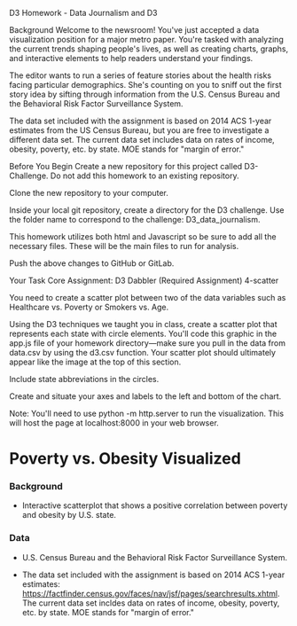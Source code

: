 D3 Homework - Data Journalism and D3

Background
Welcome to the newsroom! You've just accepted a data visualization position for a major metro paper. You're tasked with analyzing the current trends shaping people's lives, as well as creating charts, graphs, and interactive elements to help readers understand your findings.

The editor wants to run a series of feature stories about the health risks facing particular demographics. She's counting on you to sniff out the first story idea by sifting through information from the U.S. Census Bureau and the Behavioral Risk Factor Surveillance System.

The data set included with the assignment is based on 2014 ACS 1-year estimates from the US Census Bureau, but you are free to investigate a different data set. The current data set includes data on rates of income, obesity, poverty, etc. by state. MOE stands for "margin of error."

Before You Begin
Create a new repository for this project called D3-Challenge. Do not add this homework to an existing repository.

Clone the new repository to your computer.

Inside your local git repository, create a directory for the D3 challenge. Use the folder name to correspond to the challenge: D3_data_journalism.

This homework utilizes both html and Javascript so be sure to add all the necessary files. These will be the main files to run for analysis.

Push the above changes to GitHub or GitLab.

Your Task
Core Assignment: D3 Dabbler (Required Assignment)
4-scatter

You need to create a scatter plot between two of the data variables such as Healthcare vs. Poverty or Smokers vs. Age.

Using the D3 techniques we taught you in class, create a scatter plot that represents each state with circle elements. You'll code this graphic in the app.js file of your homework directory—make sure you pull in the data from data.csv by using the d3.csv function. Your scatter plot should ultimately appear like the image at the top of this section.

Include state abbreviations in the circles.

Create and situate your axes and labels to the left and bottom of the chart.

Note: You'll need to use python -m http.server to run the visualization. This will host the page at localhost:8000 in your web browser.






# Poverty vs. Obesity Visualized

### Background 
* Interactive scatterplot that shows a positive correlation between poverty and obesity by U.S. state. 

### Data 
* U.S. Census Bureau and the Behavioral Risk Factor Surveillance System.

* The data set included with the assignment is based on 2014 ACS 1-year estimates: https://factfinder.census.gov/faces/nav/jsf/pages/searchresults.xhtml. The current data set incldes data on rates of income, obesity, poverty, etc. by state. MOE stands for "margin of error."
